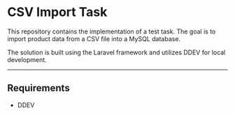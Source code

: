 # CSV Import Task

This repository contains the implementation of a test task. The goal is to import product data from a CSV file into a MySQL database.

The solution is built using the Laravel framework and utilizes DDEV for local development.

---

## Requirements

-  DDEV

